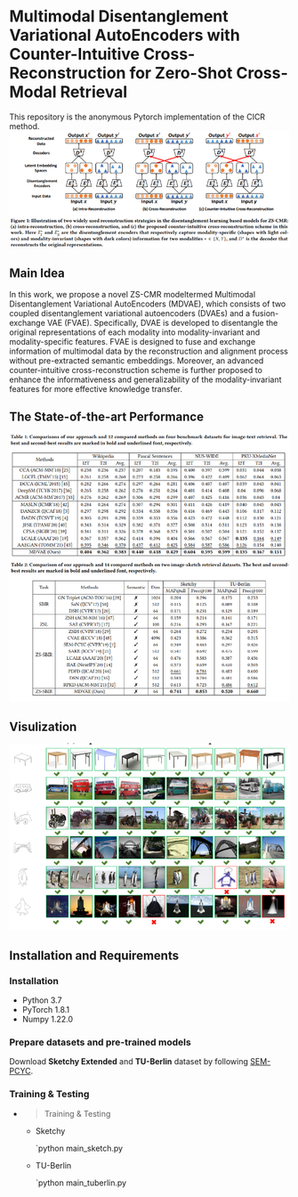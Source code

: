 # Multimodal Disentanglement Variational AutoEncoders with Counter-Intuitive Cross-Reconstruction for Zero-Shot Cross-Modal Retrieval
This repository is the anonymous Pytorch implementation of the CICR method.
![Alternative text](./image/cicr.png)
## Main Idea
In this work, we propose a novel ZS-CMR modeltermed Multimodal Disentanglement Variational AutoEncoders (MDVAE), which consists of two coupled disentanglement variational autoencoders (DVAEs) and a fusion-exchange VAE (FVAE). Specifically, DVAE is developed to disentangle the original representations of each modality into modality-invariant and modality-specific features. FVAE is designed to fuse and exchange information of multimodal data by the reconstruction and alignment process without pre-extracted semantic embeddings. Moreover, an advanced counter-intuitive cross-reconstruction scheme is further proposed to enhance the informativeness and generalizability of the modality-invariant features for more effective knowledge transfer. 
## The State-of-the-art Performance
![Alternative text](./image/performance1.png)
![Alternative text](./image/performance2.png)
## Visulization
![Alternative text](./image/visulization.png)

## Installation and Requirements

### Installation

- Python 3.7
- PyTorch 1.8.1
- Numpy 1.22.0

### Prepare datasets and pre-trained models
Download **Sketchy Extended** and **TU-Berlin** dataset by following [SEM-PCYC](https://github.com/AnjanDutta/sem-pcyc).

### Training & Testing
 - >Training & Testing
   - Sketchy 

      `python main_sketch.py 

    - TU-Berlin

      `python main_tuberlin.py 



